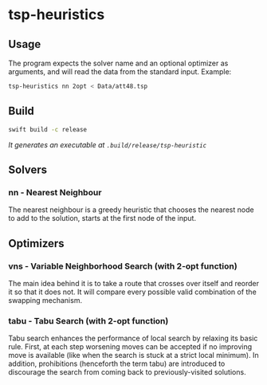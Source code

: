 # tsp-heuristics

## Usage
The program expects the solver name and an optional optimizer as arguments, and will read the data from the standard input.
Example:
```sh
tsp-heuristics nn 2opt < Data/att48.tsp
```

## Build
```sh
swift build -c release
```
*It generates an executable at `.build/release/tsp-heuristic`*

## Solvers
### nn - Nearest Neighbour
The nearest neighbour is a greedy heuristic that chooses the nearest node to add to the solution, starts at the first node of the input.

## Optimizers
### vns - Variable Neighborhood Search (with 2-opt function)
The main idea behind it is to take a route that crosses over itself and reorder it so that it does not. It will compare every possible valid combination of the swapping mechanism.

### tabu - Tabu Search (with 2-opt function)
Tabu search enhances the performance of local search by relaxing its basic rule. First, at each step worsening moves can be accepted if no improving move is available (like when the search is stuck at a strict local minimum). In addition, prohibitions (henceforth the term tabu) are introduced to discourage the search from coming back to previously-visited solutions.
